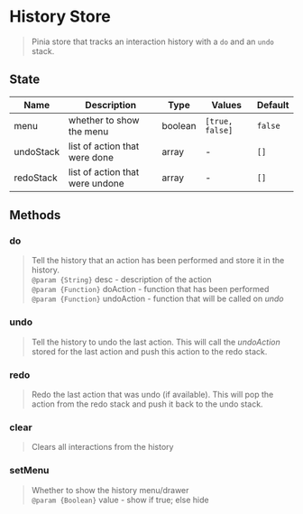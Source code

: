 # History Store

> Pinia store that tracks an interaction history with a `do` and an
> `undo` stack.

## State

| Name      | Description                      | Type   | Values | Default              |
| --------- | -------------------------------- | ------ | ------ | -------------------- |
| menu | whether to show the menu | boolean | `[true, false]`      | `false` |
| undoStack | list of action that were done  | array | -  | `[]` |
| redoStack | list of action that were undone  | array | -  | `[]` |

## Methods

### do

> Tell the history that an action has been performed and store it in
> the history.
> <br>`@param {String}` desc - description of the action
> <br>`@param {Function}` doAction -  function that has been performed
> <br>`@param {Function}` undoAction - function that will be called on *undo*

### undo

> Tell the history to undo the last action. This will call the *undoAction*
> stored for the last action and push this action to the redo stack.

### redo

> Redo the last action that was undo (if available). This will pop the action
> from the redo stack and push it back to the undo stack.

### clear

> Clears all interactions from the history

### setMenu

> Whether to show the history menu/drawer
> <br>`@param {Boolean}` value - show if true; else hide
